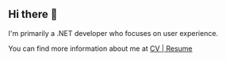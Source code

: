 ## Hi there 👋

I'm primarily a .NET developer who focuses on user experience.

You can find more information about me at [CV | Resume](https://andziul.dev/)